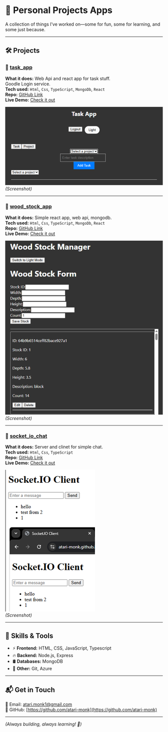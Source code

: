# 📂 Personal Projects Apps

A collection of things I’ve worked on—some for fun, some for learning, and some just because.  

---

## 🛠 Projects  

### 🎯 [task_app](#)  
**What it does:** Web Api and react app for task stuff.  
Goodle Login service.  
**Tech used:** `Html`, `Css`, `TypeScript`, `MongoDb`, `React`  
**Repo:** [GitHub Link](https://github.com/atari-monk/task)  
**Live Demo:** [Check it out](https://red-beach-032340203.3.azurestaticapps.net/)  

![Project Screenshot](./../image/task.png)  
*(Screenshot)*

---

### 🎯 [wood_stock_app](#)  
**What it does:** Simple react app, web api, mongodb.  
**Tech used:** `Html`, `Css`, `TypeScript`, `MongoDb`, `React`  
**Repo:** [GitHub Link](https://github.com/atari-monk/wood)  
**Live Demo:** [Check it out](https://green-beach-088189603.3.azurestaticapps.net/)  

![Project Screenshot](./../image/wood.png)  
*(Screenshot)*

---

### 🎯 [socket_io_chat](#)  
**What it does:** Server and clinet for simple chat.  
**Tech used:** `Html`, `Css`, `TypeScript`  
**Repo:** [GitHub Link](https://github.com/atari-monk/socket-io-qs)  
**Live Demo:** [Check it out](https://atari-monk.github.io/samples/socket-io-client/client.html)  

![Project Screenshot](./../image/chat.png)  
*(Screenshot)*

---

## 🔧 Skills & Tools  

- ⚡ **Frontend:** HTML, CSS, JavaScript, Typescript  
- 🔥 **Backend:** Node.js, Express  
- 🛢️ **Databases:** MongoDB  
- 🚀 **Other:** Git, Azure  

---

## 📬 Get in Touch  

📧 Email: [atari.monk1@gmail.com](mailto:atari.monk1@gmail.com)  
📂 GitHub: [https://github.com/atari-monk](https://github.com/atari-monk)  

---

*(Always building, always learning! 🚀)*
